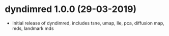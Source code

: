 # dyndimred 1.0.0 (29-03-2019)

* Initial release of dyndimred, includes tsne, umap, lle, pca, diffusion map, mds, landmark mds
